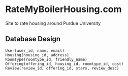 # RateMyBoilerHousing.com

Site to rate housing around Purdue University


## Database Design

```
User(user_id, name, email)
Housing(housing_id, address)
RoomType(roomtype_id, friendly_name)
Offering(offering_id, housing_id, roomtype_id, cost)
Review(review_id, offering_id, stars, review_desc)
```